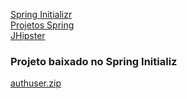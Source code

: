 [Spring Initializr](https://start.spring.io/)  
[Projetos Spring](https://spring.io/)  
[JHipster](https://www.jhipster.tech/)  

### Projeto baixado no Spring Initializ

[authuser.zip](./authuser.zip)  